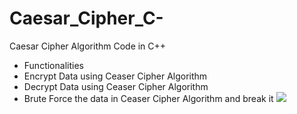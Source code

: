 # Caesar_Cipher_C-
Caesar Cipher Algorithm Code in C++
- Functionalities
- Encrypt Data using Ceaser Cipher Algorithm
- Decrypt Data using Ceaser Cipher Algorithm
- Brute Force the data in Ceaser Cipher Algorithm and break it
![](https://media.geeksforgeeks.org/wp-content/uploads/ceaserCipher.png)
